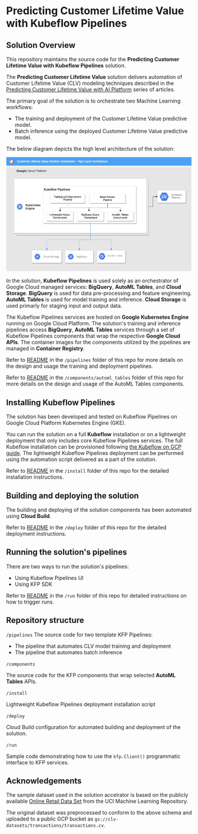 # Predicting Customer Lifetime Value with Kubeflow Pipelines

## Solution Overview

This repository maintains the source code for the **Predicting Customer Lifetime Value with Kubeflow Pipelines** solution.

The **Predicting Customer Lifetime Value** solution  delivers automation of Customer Lifetime Value (CLV) modeling techniques described in the [Predicting Customer Lifetime Value with AI Platform](https://cloud.google.com/solutions/machine-learning/clv-prediction-with-offline-training-intro) series of articles.

The primary goal of the solution is to orchestrate two Machine Learning workflows:
- The training and deployment of the Customer Lifetime Value predictive model.
- Batch inference using the deployed Customer Lifetime Value predictive model.

The below diagram depicts the high level architecture of the solution:

![KFP Runtime](/images/architecture.jpg)

In the solution, **Kubeflow Pipelines** is used solely as an orchestrator of Google Cloud  managed services: **BigQuery**, **AutoML Tables**, and **Cloud Storage**. **BigQuery** is used for data pre-processing and feature engineering. **AutoML Tables** is used for model training and inference. **Cloud Storage** is used primarly for staging input and output data. 

The Kubeflow Pipelines services are hosted on **Google Kubernetes Engine** running on Google Cloud Platform. The solution's training and inference pipelines access **BigQuery**,  **AutoML Tables** services through a set of Kubeflow Pipelines components that wrap the respective **Google Cloud APIs**. The container images for the components utilized by the pipelines are managed in **Container Registry**.

Refer to [README](/pipelines/README.md) in the `/pipelines` folder of this repo for more details on the design and usage the training and deployment pipelines.

Refer to [README](/components/automl_tables/README.md) in the `/components/automl_tables` folder of this repo for more details on the design and usage of the AutoML Tables components.


## Installing Kubeflow Pipelines

The solution has been developed and tested on Kubeflow Pipelines on Google Cloud Platform Kubernetes Engine (GKE). 

You can run the solution on a full **Kubeflow** installation  or on a lightweight deployment that only includes core Kubeflow Pipelines services. The full Kubeflow installation can be provisioned following [the Kubeflow on GCP guide](https://www.kubeflow.org/docs/gke/deploy/). The lightweight Kubeflow Pipelines deployment can be performed using the automation script delivered as a part of the solution.

Refer to [README](/install/README.md) in the `/install` folder of this repo for the detailed installation instructions.

## Building and deploying the solution

The building and deploying of the solution components has been automated using **Cloud Build**. 

Refer to [README](/deploy/README.md) in the `/deploy` folder of this repo for the detailed deployment instructions.

## Running the solution's pipelines

There are two ways to run the solution's pipelines:
- Using Kubeflow Pipelines UI
- Using KFP SDK

Refer to [README](/run/README.md) in the `/run` folder of this repo for detailed instructions on how to trigger runs.

## Repository structure

`/pipelines`
The source code for two template KFP Pipelines:
- The pipeline that automates CLV model training and deployment
- The pipeline that automates batch inference 


`/components`

The source code for the KFP components that wrap selected **AutoML Tables** APIs.

`/install`

Lightweight Kubeflow Pipelines deployment installation script

`/deploy`

Cloud Build configuration for automated building and deployment of the solution.

`/run`

Sample code demonstrating how to use the `kfp.Client()` programmatic interface to KFP services.



## Acknowledgements

The sample dataset used in the solution accelrator is based on the publicly available [Online Retail Data Set](http://archive.ics.uci.edu/ml/datasets/Online+Retail) from the UCI Machine Learning Repository. 

The original dataset was preprocessed to conform to the above schema and uploaded to a public GCP bucket as `gs://clv-datasets/transactions/transactions.cv`. 



